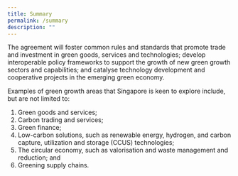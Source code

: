 ```yaml
---
title: Summary
permalink: /summary
description: ""
---
```


The agreement will foster common rules and standards that promote trade and investment in green goods, services and technologies; develop interoperable policy frameworks to support the growth of new green growth sectors and capabilities; and catalyse technology development and cooperative projects in the emerging green economy. 

Examples of green growth areas that Singapore is keen to explore include, but are not limited to: 

1. Green goods and services;
2. Carbon trading and services; 
3. Green finance; 
4. Low-carbon solutions, such as renewable energy, hydrogen, and carbon capture, utilization and storage (CCUS) technologies;  
5. The circular economy, such as valorisation and waste management and reduction; and
6. Greening supply chains.